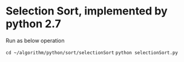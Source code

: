 # Selection Sort, implemented by python 2.7

Run as below operation

`cd ~/algorithm/python/sort/selectionSort`
`python selectionSort.py`